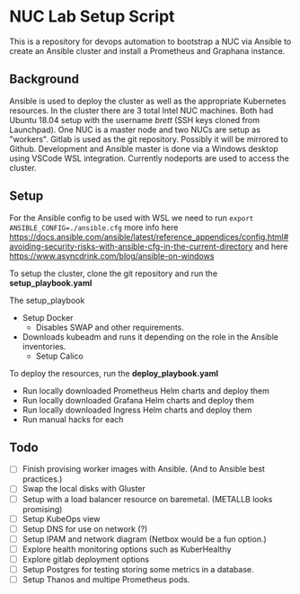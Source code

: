 # NUC Lab Setup Script

This is a repository for devops automation to bootstrap a NUC via Ansible to create an Ansible cluster and install a Prometheus and Graphana instance.

## Background

Ansible is used to deploy the cluster as well as the appropriate Kubernetes resources.
In the cluster there are 3 total Intel NUC machines. 
Both had Ubuntu 18.04 setup with the username *brett* (SSH keys cloned from Launchpad).
One NUC is a master node and two NUCs are setup as "workers".
Gitlab is used as the git repository. Possibly it will be mirrored to Github.
Development and Ansible master is done via a Windows desktop using VSCode WSL integration.
Currently nodeports are used to access the cluster.

## Setup
For the Ansible config to be used with WSL we need to run `export ANSIBLE_CONFIG=./ansible.cfg` more info here https://docs.ansible.com/ansible/latest/reference_appendices/config.html#avoiding-security-risks-with-ansible-cfg-in-the-current-directory and here https://www.asyncdrink.com/blog/ansible-on-windows

To setup the cluster, clone the git repository and run the **setup_playbook.yaml**

The setup_playbook 
- Setup Docker
  - Disables SWAP and other requirements.
- Downloads kubeadm and runs it depending on the role in the Ansible inventories.
  - Setup Calico

To deploy the resources, run the **deploy_playbook.yaml**

- Run locally downloaded Prometheus Helm charts and deploy them
- Run locally downloaded Grafana Helm charts and deploy them
- Run locally downloaded Ingress Helm charts and deploy them
- Run manual hacks for each


## Todo
- [ ] Finish provising worker images with Ansible. (And to Ansible best practices.)
- [ ] Swap the local disks with Gluster
- [ ] Setup with a load balancer resource on baremetal. (METALLB looks promising)
- [ ] Setup KubeOps view
- [ ] Setup DNS for use on network (?)
- [ ] Setup IPAM and network diagram (Netbox would be a fun option.)
- [ ] Explore health monitoring options such as KuberHealthy
- [ ] Explore gitlab deployment options
- [ ] Setup Postgres for testing storing some metrics in a database.
- [ ] Setup Thanos and multipe Prometheus pods.